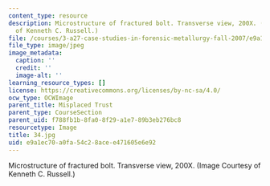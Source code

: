 ```yaml
---
content_type: resource
description: Microstructure of fractured bolt. Transverse view, 200X. (Image Courtesy
  of Kenneth C. Russell.)
file: /courses/3-a27-case-studies-in-forensic-metallurgy-fall-2007/e9a1ec70a0fa54c28acee471605e6e92_34.jpg
file_type: image/jpeg
image_metadata:
  caption: ''
  credit: ''
  image-alt: ''
learning_resource_types: []
license: https://creativecommons.org/licenses/by-nc-sa/4.0/
ocw_type: OCWImage
parent_title: Misplaced Trust
parent_type: CourseSection
parent_uid: f788fb1b-8fa0-8f29-a1e7-89b3eb276bc8
resourcetype: Image
title: 34.jpg
uid: e9a1ec70-a0fa-54c2-8ace-e471605e6e92
---
```

Microstructure of fractured bolt. Transverse view, 200X. (Image Courtesy of Kenneth C. Russell.)